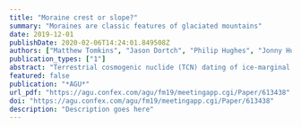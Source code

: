 ```yaml
---
title: "Moraine crest or slope?"
summary: "Moraines are classic features of glaciated mountains" 
date: 2019-12-01
publishDate: 2020-02-06T14:24:01.849508Z
authors: ["Matthew Tomkins", "Jason Dortch", "Philip Hughes", "Jonny Huck", "Raimon Pallàs", "Ángel Rodés", "James Allard", "Andrew Stimson", "Didier Bourlès", "Vincent R. Rinterknecht", "Laura Rodríguez-Rodríguez", "Vincent Jomelli", "Ramón Copons", "Iestyn Barr", "Chris Darvill"]
publication_types: ["1"]
abstract: "Terrestrial cosmogenic nuclide (TCN) dating of ice-marginal moraines can provide unique insight into Quaternary glacial history. However, geomorphic processes can profoundly influence the distribution of TCN ages, as boulders are exhumed, toppled and eroded as moraines degrade through time. In turn, quantitative methods which minimise and account for these processes have the potential to significantly improve the chronological utility of the moraine record. Within this context, we focus on a fundamental component of TCN sample selection; are moraine crests better targets than moraine slopes? This question arises due to an apparent dichotomy between model predictions and sampling procedures, as slope diffusion models predict the greatest ground lowering at moraine crests and relative stability on moraine slopes. However, crests are preferentially sampled for TCN, while moraine slopes are generally avoided due to increased risks of boulder instability. In this study, we assess whether spatial criteria can be used to identify exhumed boulders through intensive Schmidt hammer sampling (SH; 505 boulders - 15,150 R) and 10Be exposure dating of four moraines of varying age and geomorphology in the northern and southern Pyrenees. These data show that large, matrix-rich and steep-sided moraines are particularly susceptible to post-depositional erosion, but sampling on the crest is not effective at isolating exhumed boulders. For these moraines, the distribution of exhumed boulders is effectively random, while the probability of selecting an exhumed boulder is comparable for moraine crests, ice-proximal and -distal slopes. In turn, sedimentology exerts a key control on moraine stability, as matrix-poor, boulder-rich moraines stabilise rapidly after deglaciation. In light of these data, we propose that landform stability should be prioritised over spatial criteria and that, in the absence of detailed geomorphic analysis, boulder location should carry less weight in sample selection. However, non-ideal landforms are often priority targets for TCN dating as these may record the retreat stages of the largest glaciers or represent “missing” glacial stages in existing chronologies. For these landforms, we recommend preliminary SH sampling to identify exhumed boulders and to select boulders for TCN dating"
featured: false
publication: "*AGU*"
url_pdf: "https://agu.confex.com/agu/fm19/meetingapp.cgi/Paper/613438"
doi: "https://agu.confex.com/agu/fm19/meetingapp.cgi/Paper/613438"
description: "Description goes here"
---
```


